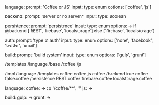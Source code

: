 
language:
  prompt: 'Coffee or JS'
  input:
    type: enum
    options: ['coffee', 'js']


backend:
  prompt: 'server or no server?'
  input:
    type: Boolean

persistence:
  prompt: 'persistence'
  input:
    type: enum
    options: ->
      if @backend
        ['REST', firebase', 'localstorage']
      else
        ['firebase', 'localstorage']

auth:
  prompt: 'type of auth'
  input:
    type: enum
    options: ['none', 'facebook', 'twitter', 'email']

build:
  prompt: 'build system'
  input:
    type: enum
    options: ['gulp', 'grunt']



/templates
 /language
   /base
   /coffee
   /js

/impl
  /language
    /templates
    coffee.coffee
    js.coffee
  /backend
    true.coffee
    false.coffee
  /persistence
    REST.coffee
    firebase.coffee
    localstorage.coffee


language:
  coffee: ->
    cp '/coffee/**', '/'
  js: ->

build:
  gulp: ->
  grunt: ->
